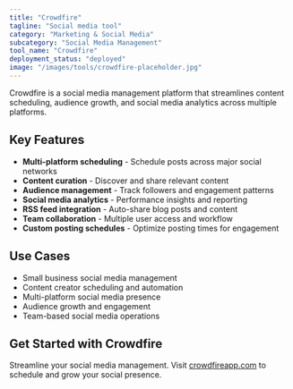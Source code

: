 ```yaml
---
title: "Crowdfire"
tagline: "Social media tool"
category: "Marketing & Social Media"
subcategory: "Social Media Management"
tool_name: "Crowdfire"
deployment_status: "deployed"
image: "/images/tools/crowdfire-placeholder.jpg"
---
```

Crowdfire is a social media management platform that streamlines content scheduling, audience growth, and social media analytics across multiple platforms.

## Key Features

- **Multi-platform scheduling** - Schedule posts across major social networks
- **Content curation** - Discover and share relevant content
- **Audience management** - Track followers and engagement patterns
- **Social media analytics** - Performance insights and reporting
- **RSS feed integration** - Auto-share blog posts and content
- **Team collaboration** - Multiple user access and workflow
- **Custom posting schedules** - Optimize posting times for engagement

## Use Cases

- Small business social media management
- Content creator scheduling and automation
- Multi-platform social media presence
- Audience growth and engagement
- Team-based social media operations

## Get Started with Crowdfire

Streamline your social media management. Visit [crowdfireapp.com](https://www.crowdfireapp.com) to schedule and grow your social presence.
